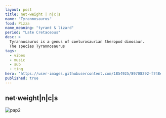 ```yaml
---
layout: post
title: net·weight | n|c|s
name: "Tyrannosaurus"
food: Pizza
name_meaning: "tyrant & lizard"
period: "Late Cretaceous"
desc: >
  Tyrannosaurus is a genus of coelurosaurian theropod dinosaur.
  The species Tyrannosaurus
tags:
  - vibes
  - music
  - sub
  - ting
hero: 'https://user-images.githubusercontent.com/1854925/89708292-f748eb00-d99f-11ea-97de-e4466f4a8462.png'
published: true
---
```

## net·weight|n|c|s
![pap2](https://user-images.githubusercontent.com/1854925/89733041-f8037f00-da7c-11ea-87e4-5d23e6652ac4.gif)
